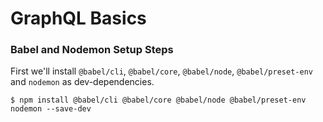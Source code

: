 # GraphQL Basics

### Babel and Nodemon Setup Steps

First we'll install `@babel/cli`, `@babel/core`, `@babel/node`, `@babel/preset-env` and `nodemon` as dev-dependencies.

```shell
$ npm install @babel/cli @babel/core @babel/node @babel/preset-env nodemon --save-dev
```

